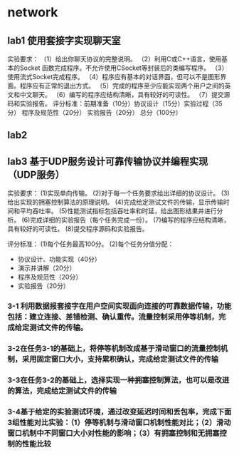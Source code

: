 # network

## lab1 使用套接字实现聊天室
实验要求：
（1）给出你聊天协议的完整说明。
（2）利用C或C++语言，使用基本的Socket 函数完成程序。不允许使用CSocket等封装后的类编写程序。
（3）使用流式Socket完成程序。
（4）程序应有基本的对话界面，但可以不是图形界面。程序应有正常的退出方式。
（5）完成的程序至少应能实现两个用户之间的英文和中文聊天。
（6）编写的程序应结构清晰，具有较好的可读性。
（7）提交源码和实验报告。
评分标准：前期准备（10分）协议设计（15分）实验过程（35分） 程序及规范性（20分） 实验报告（20分） 总分（100分）

## lab2

## lab3 基于UDP服务设计可靠传输协议并编程实现（UDP服务）

实验要求：
(1)实现单向传输。
(2)对于每一个任务要求给出详细的协议设计。
(3)给出实现的拥塞控制算法的原理说明。
(4)完成给定测试文件的传输，显示传输时间和平均吞吐率。
(5)性能测试指标包括吞吐率和时延，给出图形结果并进行分析。
(6)完成详细的实验报告（每个任务完成一份）。
(7)编写的程序应结构清晰，具有较好的可读性。
(8)提交程序源码和实验报告。

评分标准：
(1)每个任务最高100分。
(2)每个任务分值分配：

+ 协议设计、功能实现（40分）
+ 演示并讲解（20分）
+ 程序及规范性（20分）
+ 实验报告（20分）
### 3-1 利用数据报套接字在用户空间实现面向连接的可靠数据传输，功能包括：建立连接、差错检测、确认重传。流量控制采用停等机制，完成给定测试文件的传输。
### 3-2在任务3-1的基础上，将停等机制改成基于滑动窗口的流量控制机制，采用固定窗口大小，支持累积确认，完成给定测试文件的传输
### 3-3在任务3-2的基础上，选择实现一种拥塞控制算法，也可以是改进的算法，完成给定测试文件的传输
### 3-4基于给定的实验测试环境，通过改变延迟时间和丢包率，完成下面3组性能对比实验：（1）停等机制与滑动窗口机制性能对比；（2）滑动窗口机制中不同窗口大小对性能的影响；（3）有拥塞控制和无拥塞控制的性能比较

